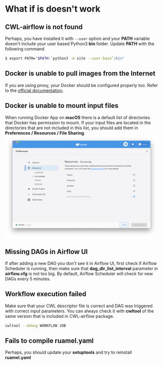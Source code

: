 # What if is doesn't work


## CWL-airflow is not found
   
   Perhaps, you have installed it with `--user` option and your **PATH**
   variable doesn't include your user based Python3 **bin** folder.
   Update **PATH** with the following command
   
   ```sh
   $ export PATH="$PATH:`python3 -m site --user-base`/bin"
   ```  

## Docker is unable to pull images from the Internet

  If you are using proxy, your Docker should be configured properly too.
  Refer to the [official documentation](https://docs.docker.com/config/daemon/systemd/#httphttps-proxy).

## Docker is unable to mount input files

  When running Docker App on **macOS** there is a default list of directories that Docker has permission to mount. If your input files are located in the directories that are not included in this list, you should add them in **Preferences / Resources / File Sharing**.
![](../images/docker.png)

## Missing DAGs in Airflow UI
  
  If after adding a new DAG you don't see it in Airflow UI, first check if Airflow Scheduler is running, then make sure that **dag_dir_list_interval** parameter in **airflow.cfg** is not too big. By default, Airflow Scheduler will check for new DAGs every 5 minutes.
  
## Workflow execution failed

  Make sure that your CWL descriptor file is correct and DAG was triggered with correct input parameters. You can always check it with **cwltool** of the same version that is included in CWL-airflow package.
  
  ```sh
  cwltool --debug WORKFLOW JOB
  ```

## Fails to compile ruamel.yaml
   
  Perhaps, you should update your **setuptools** and try to reinstall **ruamel.yaml**
